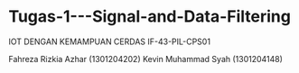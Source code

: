 # Tugas-1---Signal-and-Data-Filtering
IOT DENGAN KEMAMPUAN CERDAS IF-43-PIL-CPS01

Fahreza Rizkia Azhar (1301204202)
Kevin Muhammad Syah (1301204148)
